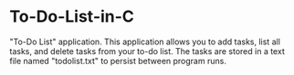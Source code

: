 # To-Do-List-in-C
"To-Do List" application. This application allows you to add tasks, list all tasks, and delete tasks from your to-do list. The tasks are stored in a text file named "todolist.txt" to persist between program runs.
